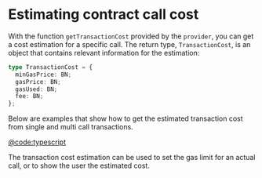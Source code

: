 # Estimating contract call cost

With the function `getTransactionCost` provided by the `provider`, you can get a cost estimation for a specific call. The return type, `TransactionCost`, is an object that contains relevant information for the estimation:

```typescript
type TransactionCost = {
  minGasPrice: BN;
  gasPrice: BN;
  gasUsed: BN;
  fee: BN;
};
```

Below are examples that show how to get the estimated transaction cost from single and multi call transactions.

[@code:typescript](./packages/fuel-gauge/src/contract.test.ts#typedoc:Contract-cost)

The transaction cost estimation can be used to set the gas limit for an actual call, or to show the user the estimated cost.

